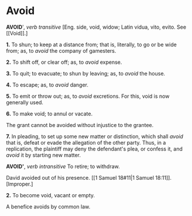 # Avoid

**AVOID**', _verb transitive_ \[Eng. side, void, widow; Latin vidua, vito, evito. See [[Void]].\]

**1.** To shun; to keep at a distance from; that is, literally, to go or be wide from; as, to _avoid_ the company of gamesters.

**2.** To shift off, or clear off; as, to _avoid_ expense.

**3.** To quit; to evacuate; to shun by leaving; as, to _avoid_ the house.

**4.** To escape; as, to _avoid_ danger.

**5.** To emit or throw out; as, to _avoid_ excretions. For this, void is now generally used.

**6.** To make void; to annul or vacate.

The grant cannot be avoided without injustice to the grantee.

**7.** In pleading, to set up some new matter or distinction, which shall _avoid_ that is, defeat or evade the allegation of the other party. Thus, in a replication, the plaintiff may deny the defendant's plea, or confess it, and _avoid_ it by starting new matter.

**AVOID'**, _verb intransitive_ To retire; to withdraw.

David avoided out of his presence. [[1 Samuel 18#11|1 Samuel 18:11]]. \[Improper.\]

**2.** To become void, vacant or empty.

A benefice avoids by common law.